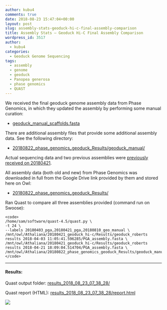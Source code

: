 ```yaml
---
author: kubu4
comments: true
date: 2018-08-23 15:47:04+00:00
layout: post
slug: assembly-stats-geoduck-hi-c-final-assembly-comparison
title: Assembly Stats – Geoduck Hi-C Final Assembly Comparison
wordpress_id: 3517
author:
  - kubu4
categories:
  - Geoduck Genome Sequencing
tags:
  - assembly
  - genome
  - geoduck
  - Panopea generosa
  - phase genomics
  - QUAST
---
```


We received the final geoduck genome assembly data from Phase Genomics, in which they updated the assembly by performing some manual curation:





  * [geoduck_manual_scaffolds.fasta](https://owl.fish.washington.edu/Athaliana/20180822_phase_genomics_geoduck_Results/geoduck_manual/geoduck_manual_scaffolds.fasta)



There are additional assembly files that provide some additional assembly data. See the following directory:



  * [20180822_phase_genomics_geoduck_Results/geoduck_manual/](https://owl.fish.washington.edu/Athaliana/20180822_phase_genomics_geoduck_Results/geoduck_manual/)



Actual sequencing data and two previous assemblies were [previously received on 20180421](https://robertslab.github.io/sams-notebook/2018/04/21/data-management-geoduck-phase-genomics-hi-c-data.html).

All assembly data (both old and new) from Phase Genomics was downloaded in full from the Google Drive link provided by them and stored here on Owl:





  * [20180822_phase_genomics_geoduck_Results/](https://owl.fish.washington.edu/Athaliana/20180822_phase_genomics_geoduck_Results/)



Ran Quast to compare all three assemblies provided (command run on Swoose):


    
    <code>
    /home/sam/software/quast-4.5/quast.py \
    -t 24 \
    --labels 20180403_pga,20180421_pga,20180810_geo_manual \
    /mnt/owl/Athaliana/20180421_geoduck_hi-c/Results/geoduck_roberts results 2018-04-03 11:05:41.596285/PGA_assembly.fasta \ /mnt/owl/Athaliana/20180421_geoduck_hi-c/Results/geoduck_roberts results 2018-04-21 18:09:04.514704/PGA_assembly.fasta \ /mnt/owl/Athaliana/20180822_phase_genomics_geoduck_Results/geoduck_manual/geoduck_manual_scaffolds.fasta
    </code>





* * *





#### Results:



Quast output folder: [results_2018_08_23_07_38_28/](https://owl.fish.washington.edu/Athaliana/quast_results/results_2018_08_23_07_38_28/)

Quast report (HTML): [results_2018_08_23_07_38_28/report.html](https://owl.fish.washington.edu/Athaliana/quast_results/results_2018_08_23_07_38_28/report.html)

![](https://owl.fish.washington.edu/Athaliana/quast_results/results_2018_08_23_07_38_28/20180823_quast_geoduck_pga.png)
